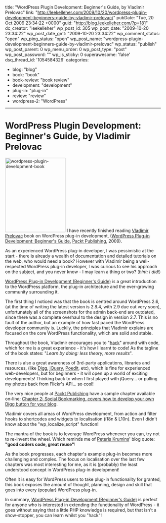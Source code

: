 title: "WordPress Plugin Development: Beginner's Guide, by Vladimir Prelovac"
link: "http://leekelleher.com/2009/10/20/wordpress-plugin-development-beginners-guide-by-vladimir-prelovac/"
pubDate: "Tue, 20 Oct 2009 23:34:22 +0000"
guid: "http://blog.leekelleher.com/?p=181"
dc_creator: "leekelleher"
wp_post_id: 305
wp_post_date: "2009-10-20 23:34:22"
wp_post_date_gmt: "2009-10-20 23:34:22"
wp_comment_status: "open"
wp_ping_status: "open"
wp_post_name: "wordpress-plugin-development-beginners-guide-by-vladimir-prelovac"
wp_status: "publish"
wp_post_parent: 0
wp_menu_order: 0
wp_post_type: "post"
wp_post_password: ""
wp_is_sticky: 0
superawesome: 'false'
dsq_thread_id: '1054584326'
categories:
  - blog: "blog"
  - book: "book"
  - book-review: "book review"
  - development: "development"
  - plug-in: "plug-in"
  - review: "review"
  - wordpress-2: "WordPress"

---

# WordPress Plugin Development: Beginner's Guide, by Vladimir Prelovac

<a href="http://www.packtpub.com/wordpress-plug-in-development/mid/231009wn330g?utm_source=blog.leekelleher.com&amp;utm_medium=bookrev&amp;utm_content=blog&amp;utm_campaign=mdb_001175"><img class="size-full wp-image-182 alignleft" title="wordpress-plugin-development-book" src="http://leekelleher.com/wordpress/wp-content/uploads/2009/10/wordpress-plugin-development-book.jpg" alt="wordpress-plugin-development-book" width="195" height="240" /></a> I have recently finished reading <a href="http://www.prelovac.com/vladimir/">Vladimir Prelovac</a> book on WordPress plug-in development, (<a href="http://www.packtpub.com/wordpress-plug-in-development/mid/231009wn330g?utm_source=blog.leekelleher.com&amp;utm_medium=bookrev&amp;utm_content=blog&amp;utm_campaign=mdb_001175">WordPress Plug-in Development: Beginner's Guide</a>, <a href="https://www.packtpub.com/">Packt Publishing</a>, 2009).

As an experienced WordPress plug-in developer, I was pessimistic at the start - there is already a wealth of documentation and detailed tutorials on the web, who would need a book?  However with Vladimir being a well-respected WordPress plug-in developer, I was curious to see his approach on the subject, and you never know - I may learn a thing or two? (<em>hint: I did!</em>)

<a href="http://www.amazon.co.uk/gp/product/1847193595?ie=UTF8&amp;tag=leekelleher-21&amp;linkCode=as2&amp;camp=1634&amp;creative=19450&amp;creativeASIN=1847193595">WordPress Plug-in Development (Beginner's Guide)</a> is a great introduction to the WordPress platform, the plug-in architecture and the ever-growing community surrounding it.

The first thing I noticed was that the book is centred around WordPress 2.6, (at the time of writing the latest version is 2.8.4, with 2.9 due out very soon), unfortunately all of the screenshots for the admin back-end are outdated, since there was a complete overhaul to the design in version 2.7. This is no fault of the author, but an example of how fast paced the WordPress developer community is.  Luckily, the principles that Vladimir explains are focused on the core WordPress functionality, which are solid and stable.

Throughout the book, Vladimir encourages you to "<a href="http://catb.org/~esr/faqs/hacker-howto.html">hack</a>" around with code, which for me is a great experience - it's how I learnt to code! As the tagline of the book states: "<em>Learn by doing: less theory, more results</em>".

There is also a great awareness of 3rd-party applications, libraries and resources, (like <a href="http://digg.com/">Digg</a>, <a href="http://jquery.com/">jQuery</a>, <a href="http://www.poedit.net/">Poedit</a>, etc), which is fine for experienced web-developers, but for beginners - it will open up a world of exciting developments!  Thinking back to when I first played with jQuery... or pulling my photos back from Flickr's API... so cool!

The very nice people at <a href="https://www.packtpub.com/">Packt Publishing</a> have a sample chapter available on-line; <a href="http://www.packtpub.com/files/wordpress-plugin-development-sample-chapter-2-social-bookmarking.pdf">Chapter 2: Social Bookmarking, covers how to develop your own Digg button for your blog</a>.

Vladimir covers all areas of WordPress development, from action and filter hooks to shortcodes and widgets to localisation (i18n &amp; L10n).  Even I didn't know about the "wp_localize_script" function!

The mantra of the book is to leverage WordPress whenever you can, try not to re-invent the wheel. Which reminds me of <a href="http://www.catonmat.net/blog/about-this-blog">Peteris Krumins</a>' blog quote: <strong>"good coders code, great reuse"</strong>!

As the book progresses, each chapter's example plug-in becomes more challenging and complex. The focus on localisation over the last few chapters was most interesting for me, as it is (probably) the least understood concept in WordPress plug-in development!

Often it is easy for WordPress users to take plug-in functionality for granted, this book exposes the amount of thought, planning, design and skill that goes into every (popular) WordPress plug-in.

In summary, <a href="http://www.amazon.co.uk/gp/product/1847193595?ie=UTF8&amp;tag=leekelleher-21&amp;linkCode=as2&amp;camp=1634&amp;creative=19450&amp;creativeASIN=1847193595">WordPress Plug-in Development (Beginner's Guide)</a> is perfect for anyone who is interested in extending the functionality of WordPress - it goes without saying that a little PHP knowledge is required, but that isn't a show-stopper, you can learn whilst you "hack"!

<img style="border:none!important;margin:0!important;" src="http://www.assoc-amazon.co.uk/e/ir?t=leekelleher-21&amp;l=as2&amp;o=2&amp;a=1847193595" border="0" alt="" width="1" height="1" />